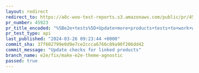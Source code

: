 ```yaml
---
layout: redirect
redirect_to: https://a8c-woo-test-reports.s3.amazonaws.com/public/pr/45923/api/index.html
pr_number: 45923
pr_title_encoded: "%5Be2e+tests%5D+Update+more+products+tests+to+work+with+blocks+themes"
pr_test_type: api
last_published: "2024-03-26 09:23:44 +0000"
commit_sha: 37f602799e0d9e7ce2ccca6766c89a90f206dd42
commit_message: "Update checks for linked products"
branch_name: e2e/fix/make-e2e-theme-agnostic
passed: true
---
```

